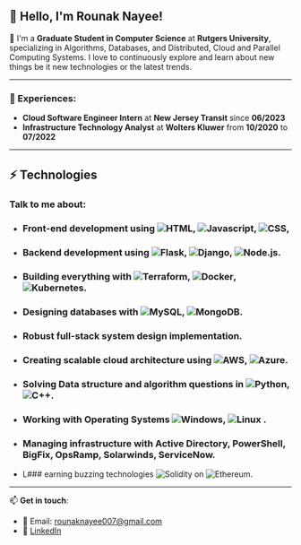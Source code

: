 ## 👋 Hello, I'm Rounak Nayee!

🏫 I'm a **Graduate Student in Computer Science** at **Rutgers University**, specializing in Algorithms, Databases, and Distributed, Cloud and Parallel Computing Systems. I love to continuously explore and learn about new things be it new technologies or the latest trends.

---

### 🌟 Experiences:
- **Cloud Software Engineer Intern** at **New Jersey Transit** since **06/2023**
- **Infrastructure Technology Analyst** at **Wolters Kluwer** from **10/2020** to **07/2022**
<!--
### ⚡ Technologies
Talk to me about:
- Front-end development using **HTML, Javascript, CSS, Bootstrap**.
- Backend development using **Flask, Django, Node.js**.
- Building Everything with **Terraform, Docker, Kubernetes**
- Designing Databases with **MySQL, MongDB**.
- Robust full-stack system design implementation.
- Creating scalable cloud architecture using **AWS & Azure Cloud**.
- Solving Data structure and algorithm questions in **Python & C++**.
- Working with all things Infrastructure **Windows, Linux, Active Directory, PowerShell, BigFix, OpsRamp, Solarwinds, ServiceNow**
- Learning Buzzing technologies **Solidity on Ethereum**
--->
---
## ⚡ Technologies

### Talk to me about:

- ### Front-end development using ![HTML](https://img.shields.io/badge/HTML-239120?style=for-the-badge&logo=html5&logoColor=white), ![Javascript](https://img.shields.io/badge/JavaScript-323330?style=for-the-badge&logo=javascript&logoColor=F7DF1E), ![CSS](https://img.shields.io/badge/CSS-239120?&style=for-the-badge&logo=css3&logoColor=white), 
- ### Backend development using ![Flask](https://img.shields.io/badge/Flask-000000?style=for-the-badge&logo=flask&logoColor=white), ![Django](https://img.shields.io/badge/Django-092E20?style=for-the-badge&logo=django&logoColor=green), ![Node.js](https://img.shields.io/badge/Node.js-43853D?style=for-the-badge&logo=node.js&logoColor=white).
- ### Building everything with ![Terraform](https://img.shields.io/badge/Terraform-623CE4?style=for-the-badge&logo=terraform&logoColor=white), ![Docker](https://img.shields.io/badge/Docker-2CA5E0?style=for-the-badge&logo=docker&logoColor=white), ![Kubernetes](https://img.shields.io/badge/Kubernetes-326ce5.svg?&style=for-the-badge&logo=kubernetes&logoColor=white).
- ### Designing databases with ![MySQL](https://img.shields.io/badge/MySQL-00000F?style=for-the-badge&logo=mysql&logoColor=white), ![MongoDB](https://img.shields.io/badge/MongoDB-4EA94B?style=for-the-badge&logo=mongodb&logoColor=white).
- ### Robust full-stack system design implementation.
- ### Creating scalable cloud architecture using ![AWS](https://img.shields.io/badge/Amazon_AWS-232F3E?style=for-the-badge&logo=amazon-aws&logoColor=white), ![Azure](https://img.shields.io/badge/Azure-0089D6?style=for-the-badge&logo=microsoft-azure&logoColor=white).
- ### Solving Data structure and algorithm questions in ![Python](https://img.shields.io/badge/Python-3776AB?style=for-the-badge&logo=python&logoColor=white), ![C++](https://img.shields.io/badge/C++-00599C?style=for-the-badge&logo=cplusplus&logoColor=white).
- ### Working with Operating Systems ![Windows](https://img.shields.io/badge/Windows-0078D6?style=for-the-badge&logo=windows&logoColor=white), ![Linux](https://img.shields.io/badge/Linux-FCC624?style=for-the-badge&logo=linux&logoColor=black) .
- ### Managing infrastructure with Active Directory, PowerShell, BigFix, OpsRamp, Solarwinds, ServiceNow.
- L### earning buzzing technologies ![Solidity](https://img.shields.io/badge/Solidity-363636?style=for-the-badge&logo=solidity&logoColor=white) on ![Ethereum](https://img.shields.io/badge/Ethereum-3C3C3D?style=for-the-badge&logo=ethereum&logoColor=white).
---

📫 **Get in touch**:
- 📧 Email: [rounaknayee007@gmail.com](mailto:rounaknayee007@gmail.com)
- 🔗 [LinkedIn](https://www.linkedin.com/in/rounaknayee/)



<!---
Rounaknayee/Rounaknayee is a ✨ special ✨ repository because its `README.md` (this file) appears on your GitHub profile.
You can click the Preview link to take a look at your changes.
--->
